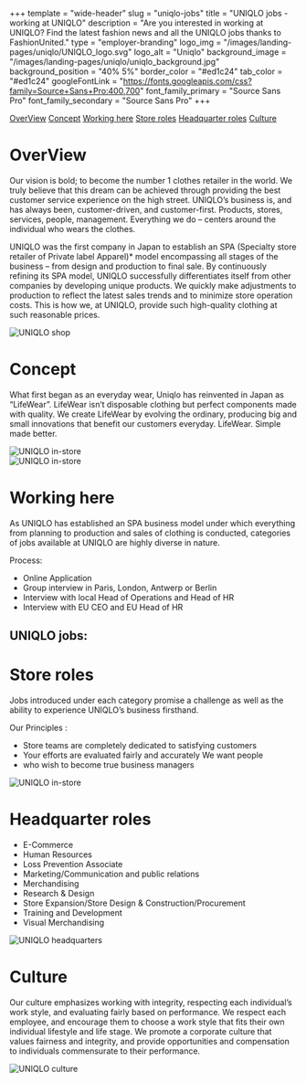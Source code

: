 +++
template = "wide-header"
slug = "uniqlo-jobs"
title = "UNIQLO jobs - working at UNIQLO"
description = "Are you interested in working at UNIQLO? Find the latest fashion news and all the UNIQLO jobs thanks to FashionUnited."
type = "employer-branding"
logo_img = "/images/landing-pages/uniqlo/UNIQLO_logo.svg"
logo_alt = "Uniqlo"
background_image = "/images/landing-pages/uniqlo/uniqlo_background.jpg"
background_position = "40% 5%"
border_color = "#ed1c24"
tab_color = "#ed1c24"
googleFontLink = "https://fonts.googleapis.com/css?family=Source+Sans+Pro:400,700"
font_family_primary = "Source Sans Pro"
font_family_secondary = "Source Sans Pro"
+++

<div>
<style>
  .fu-branding-logo img {
    max-width: 50%;
  }
  
  span {
    font-size: 16px;
  }
  
  .header-center {
    text-align: center;
    margin-top: 40px;
  }
  
  .fu-branding--min-height {
    margin-bottom: 90px;
  }

.fu-accordion-list .fu-main-container ul {
margin: 0;
}
</style>

</div>
<div class="mdl-tabs__tab-bar fu-branding-tabs-bar--background-color">
  <a href="#overview" class="mdl-tabs__tab is-active fu-branding-tabs-item">OverView</a>
  <a href="#concept" class="mdl-tabs__tab fu-branding-tabs-item">Concept</a>
  <a href="#working-here" class="mdl-tabs__tab fu-branding-tabs-item">Working here</a>
  <a href="#store" class="mdl-tabs__tab fu-branding-tabs-item">Store roles</a>
  <a href="#headquarter" class="mdl-tabs__tab fu-branding-tabs-item">Headquarter roles</a>
  <a href="#culture" class="mdl-tabs__tab fu-branding-tabs-item">Culture</a>
</div>
<div class="mdl-tabs__panel is-active" id="overview">
  <h1>OverView</h1>
  <p>
    Our vision is bold; to become the number 1 clothes retailer in the world. We truly believe that this dream can be achieved
    through providing the best customer service experience on the high street. UNIQLO’s business is, and has always been, customer-driven,
    and customer-first. Products, stores, services, people, management. Everything we do – centers around the individual who
    wears the clothes.
  </p>
  <p>
    UNIQLO was the first company in Japan to establish an SPA (Specialty store retailer of Private label Apparel)* model encompassing
    all stages of the business – from design and production to final sale. By continuously refining its SPA model, UNIQLO successfully
    differentiates itself from other companies by developing unique products. We quickly make adjustments to production to reflect
    the latest sales trends and to minimize store operation costs. This is how we, at UNIQLO, provide such high-quality clothing
    at such reasonable prices.
  </p>
  <img class="img-responsive uniqlo-img--space" src="/images/landing-pages/uniqlo/uniqlo-building1.jpg" alt="UNIQLO shop"/>
</div>
<div class="mdl-tabs__panel" id="concept">
  <h1>Concept</h1>
  <p>
    What first began as an everyday wear, Uniqlo has reinvented in Japan as “LifeWear”. LifeWear isn’t disposable clothing but
    perfect components made with quality. We create LifeWear by evolving the ordinary, producing big and small innovations that
    benefit our customers everyday. LifeWear. Simple made better.
  </p>
  <div class="mdl-grid">
    <div class="mdl-cell mdl-cell--6-col mdl-cell--4-col-tablet mdl-cell--4-col-phone">
      <img class="img--space" src="/images/landing-pages/uniqlo/uniqlo-store1.jpg" alt="UNIQLO in-store" />
    </div>
    <div class="mdl-cell mdl-cell--6-col mdl-cell--4-col-tablet mdl-cell--4-col-phone">
      <img src="/images/landing-pages/uniqlo/uniqlo-store2.jpg" alt="UNIQLO in-store" />
    </div>
  </div>
</div>
<div class="mdl-tabs__panel" id="working-here">
  <h1>Working here</h1>
  <p>
    As UNIQLO has established an SPA business model under which everything from planning to production and sales of clothing
    is conducted, categories of jobs available at UNIQLO are highly diverse in nature.
  </p>
  <span>Process:</span>
  <ul>
    <li>Online Application</li>
    <li>Group interview in Paris, London, Antwerp or Berlin</li>
    <li>Interview with local Head of Operations and Head of HR</li>
    <li>Interview with EU CEO and EU Head of HR</li>
  </ul>
  <h2 class="header-center">
    UNIQLO jobs:
  </h2>
  <div class="fu-accordion-list">
    <div class="fu-embed-jobs" data-component="CompanyJobs" data-locales="en-GB" data-limit="50" data-profile_id="b5vPGKTFtmp3e7EDQ"></div>
  </div>
</div>
<div class="mdl-tabs__panel" id="store">
  <h1>Store roles</h1>
  <div class="mdl-grid">
    <div class="mdl-cell mdl-cell--6-col mdl-cell--4-col-tablet mdl-cell--4-col-phone">
      <p>Jobs introduced under each category promise a challenge as well as the ability to experience UNIQLO’s business firsthand.</p>
      <span>Our Principles :</span>
      <ul>
        <li>Store teams are completely dedicated to satisfying customers</li>
        <li>Your efforts are evaluated fairly and accurately We want people</li>
        <li>who wish to become true business managers</li>
      </ul>
    </div>
    <div class="mdl-cell mdl-cell--6-col mdl-cell--4-col-tablet mdl-cell--4-col-phone">
      <img src="/images/landing-pages/uniqlo/uniqlo-store1.jpg" alt="UNIQLO in-store"/>
    </div>
  </div>
  <div class="fu-accordion-list">
    <div class="fu-embed-jobs" data-component="CompanyJobs" data-category="Retail Management & In-store" data-locales="en-GB" data-limit="50" data-profile_id="b5vPGKTFtmp3e7EDQ"></div>
  </div>
</div>
<div class="mdl-tabs__panel" id="headquarter">
  <h1>Headquarter roles</h1>
  <div class="mdl-grid">
    <div class="mdl-cell mdl-cell--6-col mdl-cell--4-col-tablet mdl-cell--4-col-phone">
      <ul>
        <li>E-Commerce</li>
        <li>Human Resources</li>
        <li>Loss Prevention Associate</li>
        <li>Marketing/Communication and public relations</li>
        <li>Merchandising</li>
        <li>Research & Design</li>
        <li>Store Expansion/Store Design & Construction/Procurement</li>
        <li>Training and Development</li>
        <li>Visual Merchandising</li>
      </ul>
    </div>
    <div class="mdl-cell mdl-cell--6-col mdl-cell--4-col-tablet mdl-cell--4-col-phone">
      <img src="/images/landing-pages/uniqlo/uniqlo-building2.jpg" alt="UNIQLO headquarters"/>
    </div>
  </div>
  <div class="fu-accordion-list">
    <div class="fu-embed-jobs" data-component="CompanyJobs" data-category="Design & Creative" data-locales="en-GB" data-limit="50" data-profile_id="b5vPGKTFtmp3e7EDQ"></div>
  </div>
  <div class="fu-accordion-list">
    <div class="fu-embed-jobs" data-component="CompanyJobs" data-category="Internships" data-locales="en-GB" data-limit="50" data-profile_id="b5vPGKTFtmp3e7EDQ"></div>
  </div>
  <div class="fu-accordion-list">
    <div class="fu-embed-jobs" data-component="CompanyJobs" data-category="Other" data-locales="en-GB" data-limit="50" data-profile_id="b5vPGKTFtmp3e7EDQ"></div>
  </div>
  <div class="fu-accordion-list">
    <div class="fu-embed-jobs" data-component="CompanyJobs" data-category="Product & Supply Chain" data-locales="en-GB" data-limit="50" data-profile_id="b5vPGKTFtmp3e7EDQ"></div>
  </div>
  <div class="fu-accordion-list">
    <div class="fu-embed-jobs" data-component="CompanyJobs" data-category="Sales & Marketing" data-locales="en-GB" data-limit="50" data-profile_id="b5vPGKTFtmp3e7EDQ"></div>
  </div>
</div>
<div class="mdl-tabs__panel" id="culture">
  <h1>Culture</h1>
  <p>
    Our culture emphasizes working with integrity, respecting each individual’s work style, and evaluating fairly based on performance.
    We respect each employee, and encourage them to choose a work style that fits their own individual lifestyle and life stage.
    We promote a corporate culture that values fairness and integrity, and provide opportunities and compensation to individuals
    commensurate to their performance.
  </p>
  <img class="img-resonsive" src="/images/landing-pages/uniqlo/uniqlo-join-us.jpg" alt="UNIQLO culture"/>
</div>
